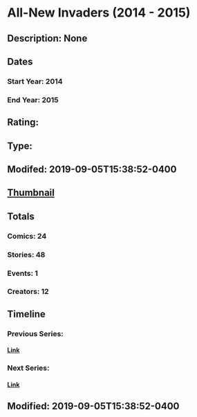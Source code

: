 # All-New Invaders (2014 - 2015)
## Description: None
## Dates
### Start Year: 2014
### End Year: 2015
## Rating: 
## Type: 
## Modifed: 2019-09-05T15:38:52-0400
## [Thumbnail](http://i.annihil.us/u/prod/marvel/i/mg/6/d0/542d785a30f9f.jpg)
## Totals
### Comics: 24
### Stories: 48
### Events: 1
### Creators: 12
## Timeline
### Previous Series: 
#### [Link]()
### Next Series: 
#### [Link]()
## Modified: 2019-09-05T15:38:52-0400